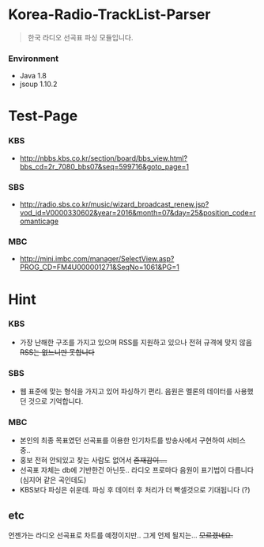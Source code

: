 # Korea-Radio-TrackList-Parser
> 한국 라디오 선곡표 파싱 모듈입니다.

### Environment
- Java 1.8
- jsoup 1.10.2

# Test-Page

### KBS
- http://nbbs.kbs.co.kr/section/board/bbs_view.html?bbs_cd=2r_7080_bbs07&seq=599716&goto_page=1

### SBS
- http://radio.sbs.co.kr/music/wizard_broadcast_renew.jsp?vod_id=V0000330602&year=2016&month=07&day=25&position_code=romanticage

### MBC
- http://mini.imbc.com/manager/SelectView.asp?PROG_CD=FM4U000001271&SeqNo=1061&PG=1

# Hint

### KBS

- 가장 난해한 구조를 가지고 있으며 RSS를 지원하고 있으나 전혀 규격에 맞지 않음 ~~RSS는 없느니만 못합니다~~

### SBS

- 웹 표준에 맞는 형식을 가지고 있어 파싱하기 편리. 음원은 멜론의 데이터를 사용했던 것으로 기억합니다.

### MBC

- 본인의 최종 목표였던 선곡표를 이용한 인기차트를 방송사에서 구현하여 서비스 중..
- 홍보 전혀 안되있고 찾는 사람도 없어서 ~~존재감이....~~
- 선곡표 자체는 db에 기반한건 아닌듯.. 라디오 프로마다 음원이 표기법이 다릅니다(심지어 같은 곡인데도) 
- KBS보다 파싱은 쉬운데. 파싱 후 데이터 후 처리가 더 빡셀것으로 기대됩니다 (?)

## etc
언젠가는 라디오 선곡표로 차트를 예정이지만.. 그게 언제 될지는... ~~모르겠네요.~~


